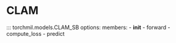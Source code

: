 # CLAM

::: torchmil.models.CLAM_SB
    options:
        members:
            - __init__
            - forward
            - compute_loss
            - predict